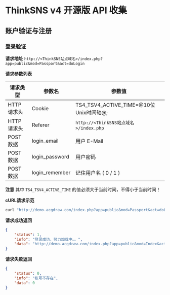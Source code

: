 # ThinkSNS v4 开源版 API 收集

## 账户验证与注册

### 登录验证

**请求地址** `http://<ThinkSNS站点域名>/index.php?app=public&mod=Passport&act=doLogin`

**请求参数列表**

请求类型 | 参数名 | 参数值
-------- | ------ | -------
HTTP 请求头 | Cookie | TS4_TSV4_ACTIVE_TIME=@10位Unix时间轴@;
HTTP 请求头 | Referer | `http://<ThinkSNS站点域名>/index.php`
POST 数据 | login_email | 用户 E-Mail
POST 数据 | login_password | 用户密码
POST 数据 | login_remember | 记住用户名 ( 0 / 1 )

**注意** 其中 ```TS4_TSV4_ACTIVE_TIME``` 的值必须大于当前时间，不得小于当前时间！

**cURL请求示范**

```bash
curl "http://demo.acgdraw.com/index.php?app=public&mod=Passport&act=doLogin" -H "Cookie: TS4_TSV4_ACTIVE_TIME=1476527241;" -H "Referer: http://demo.acgdraw.com/" --data "login_email=test"%"40example.com&login_password=12345678&login_remember=1" --compressed
```

**请求成功返回**

```json
{
    "status": 1,
    "info": "登录成功，努力加载中。。",
    "data": "http://demo.acgdraw.com/index.php?app=public&mod=Index&act=index"
}
```

**请求失败返回**

```json
{
    "status": 0,
    "info": "帐号不存在",
    "data": 0
}
```
